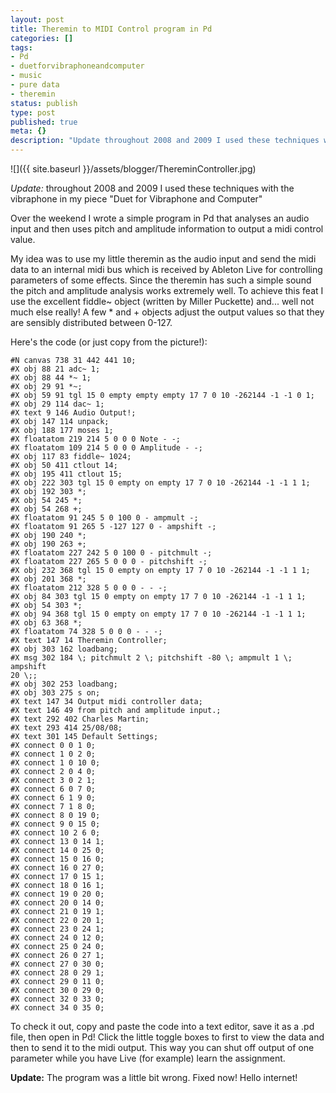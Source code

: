 ```yaml
---
layout: post
title: Theremin to MIDI Control program in Pd
categories: []
tags:
- Pd
- duetforvibraphoneandcomputer
- music
- pure data
- theremin
status: publish
type: post
published: true
meta: {}
description: "Update throughout 2008 and 2009 I used these techniques with the vibraphone in my piece "Duet for Vibraphone and Computer" Over the weekend I wrote a"
---
```


![]({{ site.baseurl }}/assets/blogger/ThereminController.jpg)

*Update:* throughout 2008 and 2009 I used these techniques with the vibraphone in my piece "Duet for Vibraphone and Computer"

Over the weekend I wrote a simple program in Pd that analyses an audio input and then uses pitch and amplitude information to output a midi control value.

My idea was to use my little theremin as the audio input and send the midi data to an internal midi bus which is received by Ableton Live for controlling parameters of some effects. Since the theremin has such a simple sound the pitch and amplitude analysis works extremely well. To achieve this feat I use the excellent fiddle~ object (written by Miller Puckette) and... well not much else really! A few * and + objects adjust the output values so that they are sensibly distributed between 0-127.

Here's the code (or just copy from the picture!):

    #N canvas 738 31 442 441 10;
    #X obj 88 21 adc~ 1;
    #X obj 88 44 *~ 1;
    #X obj 29 91 *~;
    #X obj 59 91 tgl 15 0 empty empty empty 17 7 0 10 -262144 -1 -1 0 1;
    #X obj 29 114 dac~ 1;
    #X text 9 146 Audio Output!;
    #X obj 147 114 unpack;
    #X obj 188 177 moses 1;
    #X floatatom 219 214 5 0 0 0 Note - -;
    #X floatatom 109 214 5 0 0 0 Amplitude - -;
    #X obj 117 83 fiddle~ 1024;
    #X obj 50 411 ctlout 14;
    #X obj 195 411 ctlout 15;
    #X obj 222 303 tgl 15 0 empty on empty 17 7 0 10 -262144 -1 -1 1 1;
    #X obj 192 303 *;
    #X obj 54 245 *;
    #X obj 54 268 +;
    #X floatatom 91 245 5 0 100 0 - ampmult -;
    #X floatatom 91 265 5 -127 127 0 - ampshift -;
    #X obj 190 240 *;
    #X obj 190 263 +;
    #X floatatom 227 242 5 0 100 0 - pitchmult -;
    #X floatatom 227 265 5 0 0 0 - pitchshift -;
    #X obj 232 368 tgl 15 0 empty on empty 17 7 0 10 -262144 -1 -1 1 1;
    #X obj 201 368 *;
    #X floatatom 212 328 5 0 0 0 - - -;
    #X obj 84 303 tgl 15 0 empty on empty 17 7 0 10 -262144 -1 -1 1 1;
    #X obj 54 303 *;
    #X obj 94 368 tgl 15 0 empty on empty 17 7 0 10 -262144 -1 -1 1 1;
    #X obj 63 368 *;
    #X floatatom 74 328 5 0 0 0 - - -;
    #X text 147 14 Theremin Controller;
    #X obj 303 162 loadbang;
    #X msg 302 184 \; pitchmult 2 \; pitchshift -80 \; ampmult 1 \; ampshift
    20 \;;
    #X obj 302 253 loadbang;
    #X obj 303 275 s on;
    #X text 147 34 Output midi controller data;
    #X text 146 49 from pitch and amplitude input.;
    #X text 292 402 Charles Martin;
    #X text 293 414 25/08/08;
    #X text 301 145 Default Settings;
    #X connect 0 0 1 0;
    #X connect 1 0 2 0;
    #X connect 1 0 10 0;
    #X connect 2 0 4 0;
    #X connect 3 0 2 1;
    #X connect 6 0 7 0;
    #X connect 6 1 9 0;
    #X connect 7 1 8 0;
    #X connect 8 0 19 0;
    #X connect 9 0 15 0;
    #X connect 10 2 6 0;
    #X connect 13 0 14 1;
    #X connect 14 0 25 0;
    #X connect 15 0 16 0;
    #X connect 16 0 27 0;
    #X connect 17 0 15 1;
    #X connect 18 0 16 1;
    #X connect 19 0 20 0;
    #X connect 20 0 14 0;
    #X connect 21 0 19 1;
    #X connect 22 0 20 1;
    #X connect 23 0 24 1;
    #X connect 24 0 12 0;
    #X connect 25 0 24 0;
    #X connect 26 0 27 1;
    #X connect 27 0 30 0;
    #X connect 28 0 29 1;
    #X connect 29 0 11 0;
    #X connect 30 0 29 0;
    #X connect 32 0 33 0;
    #X connect 34 0 35 0;

To check it out, copy and paste the code into a text editor, save it as a .pd file, then open in Pd! Click the little toggle boxes to first to view the data and then to send it to the midi output. This way you can shut off output of one parameter while you have Live (for example) learn the assignment.

**Update:** The program was a little bit wrong. Fixed now! Hello internet!

